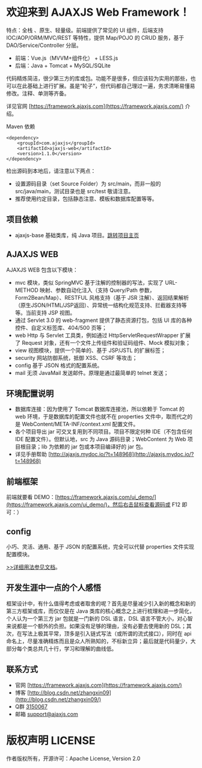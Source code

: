 欢迎来到 AJAXJS Web Framework！
=============
特点：全栈 、原生、轻量级。前端提供了常见的 UI 组件，后端支持 IOC/AOP/ORM/MVC/REST 等特性，提供 Map/POJO 的 CRUD 服务，基于 DAO/Service/Controller 分层。

- 前端：Vue.js（MVVM+组件化） + LESS.js
- 后端：Java + Tomcat + MySQL/SQLite

代码精炼简洁，很少第三方的库或包。功能不是很多，但应该较为实用的那些，也可以在此基础上进行扩展。虽是“轮子”，但代码都自己理过一遍，务求清晰易懂易修改。注释、单测等齐备。

详见官网 [https://framework.ajaxjs.com](https://framework.ajaxjs.com/) 介绍。 

Maven 依赖
```
<dependency>
    <groupId>com.ajaxjs</groupId>
    <artifactId>ajaxjs-web</artifactId>
    <version>1.1.0</version>
</dependency>
```



检出源码到本地后，请注意以下两点：
- 设置源码目录（set Source Folder）为 src/main，而非一般的 src/java/main，测试目录也是 src/test 敬请注意。
- 推荐使用约定目录，包括静态注意、模板和数据库配置等等。

项目依赖
--------------
- ajaxjs-base 基础类库，纯 Java 项目。[跳转项目主页](http://git.oschina.net/sp42_admin/ajaxjs-base)


AJAXJS WEB
-----------
AJAXJS WEB 包含以下模块：

- mvc 模块，类似 SpringMVC 基于注解的控制器的写法，实现了 URL-METHOD 映射、参数自动化注入（支持 Query/Path 参数，Form2Bean/Map）、RESTFUL 风格支持（基于 JSR 注解）、返回结果解析（原生JSON/HTML/JSP返回）、异常统一结构化规范支持、拦截器支持等等。当前支持 JSP 视图。
- 通过 Servlet 3.0 的 web-fragment 提供了静态资源打包，包括 UI 库的各种控件、自定义标签库、404/500 页等；
- web Http 与 Servlet 工具类，例如通过 HttpServletRequestWrapper 扩展了 Request 对象，还有一个文件上传组件和验证码组件、Mock 模拟对象；
- view 视图模块，提供一个简单的、基于 JSP/JSTL 的扩展标签；
- security 网站防御系统，抵御 XSS、CSRF 等攻击；
- config 基于 JSON 格式的配置系统。
- mail 无须 JavaMail 发送邮件。原理是通过最简单的 telnet 发送；

环境配置说明
-------------
- 数据库连接：因为使用了 Tomcat 数据库连接池，所以依赖于 Tomcat 的 web 环境，于是数据库的配置文件也就不在 properties 文件中，取而代之的是 WebContent/META-INF/context.xml 配置文件。
- 各个项目导出 jar 可交叉复用到不同项目。项目不限定何种 IDE（不包含任何 IDE 配置文件）。但默认地，src 为 Java 源码目录；WebContent 为 Web 项目根目录；lib 为依赖的 jar 包或本项目编译好的 jar 包。
- 详见手册帮助 [http://ajaxjs.mydoc.io/?t=148968](http://ajaxjs.mydoc.io/?t=148968)

前端框架
-----------
前端就要看 DEMO：[https://framework.ajaxjs.com/ui_demo/](https://framework.ajaxjs.com/ui_demo/)，然后右击鼠标查看源码或 F12 即可：）


config
---------

小巧、灵活、通用、基于 JSON 的配置系统，完全可以代替 properties 文件实现配置模块。

[>>详细用法参见文档](http://ajaxjs.mydoc.io/?t=208700)。


开发生涯中一点的个人感悟
----
框架设计中，有什么值得考虑或者取舍的呢？首先是尽量减少引入新的概念和新的第三方框架或库，而仅仅是在 Java 类库的核心概念之上进行梳理和进一步简化，个人认为一个第三方 jar 包就是一门新的 DSL 语言，DSL 语言不管大小，对心智来说都是一个额外的负担。如果没有足够的理由，没有必要去使用新的 DSL；其次，在写法上极其平常，顶多是引入链式写法（或所谓的流式接口），同时在 api 命名上，尽量准确精炼而且是众人所熟知的，不标新立异；最后就是代码量少，大部分每个类总共几十行，学习和理解的曲线低。

联系方式
----------

- 官网 [https://framework.ajaxjs.com](https://framework.ajaxjs.com/)  
- 博客 [http://blog.csdn.net/zhangxin09](http://blog.csdn.net/zhangxin09/) 
- Q群 [3150067](//shang.qq.com/wpa/qunwpa?idkey=99415d164e2c776567c9370cc5b0bde26f4e2e7c5068978a24d1fe7c976ace93)
- 邮箱 support@ajaxjs.com

版权声明 LICENSE
==========
作者版权所有，开源许可：Apache License, Version 2.0
 
